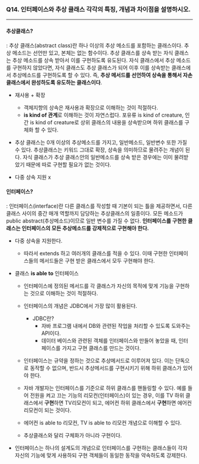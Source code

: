 ### Q14. 인터페이스와 추상 클래스 각각의 특징, 개념과 차이점을 설명하시오.

------



#### 추상클래스?

: 추상 클래스(abstract class)란 하나 이상의 추상 메소드를 포함하는 클래스이다. 추상 메소드는 선언만 있고, 본체는 없는 함수이다. 추상 클래스를 상속 받는 자식 클래스는 추상 메소드를 상속 받아서 이를 구현하도록 유도된다. 자식 클래스에서 추상 메소드를 구현하지 않았다면, 자식 클래스도 추상 클래스가 되어 이후 이를 상속받는 클래스에서 추상메소드를 구현하도록 할 수 있다. 즉, **추상 메서드를 선언하여 상속을 통해서 자손 클래스에서 완성하도록 유도하는 클래스이다**.

- 재사용 + 확장
  - 객체지향의 상속은 재사용과 확장으로 이해하는 것이 적절하다. 
  - **is kind of 관계**로 이해하는 것이 자연스럽다. 포유류 is kind of creature, 인간 is kind of creature로 상위 클래스의 내용을 상속받으며 하위 클래스를 구체화 할 수 있다. 

- 추상 클래스는 0개 이상의 추상메소드를 가지고, 일반메소드, 일반변수 또한 가질 수 있다. 추상클래스는 키워드 그대로 확장, 상속을 의미하므로 물려주는 개념이 된다. 자식 클래스가 추상 클래스안의 일반메소드를 상속 받은 경우에는 이미 물려받았기 때문에 따로 구현할 필요가 없는 것이다.  
- 다중 상속 지원 x



#### 인터페이스?

: 인터페이스(interface)란 다른 클래스를 작성할 때 기본이 되는 틀을 제공하면서, 다른 클래스 사이의 중간 매개 역할까지 담당하는 추상클래스의 일종이다. 모든 메소드가 public abstract(추상메소드)이므로 일반 변수를 가질 수 없다.  **인터페이스를 구현한 클래스는 인터페이스의 모든 추상메소드를 강제적으로 구현해야 한다.**  

- 다중 상속을 지원한다. 
  - 따라서 extends 하고 여러개의 클래스를 적을 수 있다. 이때 구현한 인터페이스들의 메서드들은 구현 받은 클래스에서 모두 구현해야 한다. 

- 클래스 **is able to** 인터페이스

  - 인터페이스에 정의된 메서드를 각 클래스가 자신의 목적에 맞게 기능을 구현하는 것으로 이해하는 것이 적절하다. 
  - 인터페이스의 개념은 JDBC에서 가장 많이 활용된다. 
    - JDBC란? 
      - 자바 프로그램 내에서 DB와 관련된 작업을 처리할 수 있도록 도와주는 API이다. 
      - 데이터 베이스와 관련된 객체를 인터페이스와 만들어 놓았을 때, 인터페이스를 가지고 구현 클래스를 만드는 것이다. 

  - 인터페이스는 규약을 정하는 것으로 추상메서드로 이루어져 있다. 이는 단독으로 동작할 수 없으며, 반드시 추상메서드를 구현시키기 위해 하위 클래스가 있어야 한다. 

  - 자바 개발자는 인터페이스를 기준으로 하위 클래스를 핸들링할 수 있다. 예를 들어 전원을 켜고 끄는 기능의 리모컨(인터페이스)이 있는 경우, 이를 TV 하위 클래스에서 **구현**하면 TV리모컨이 되고, 에어컨 하위 클래스에서 **구현**하면 에어컨 리모컨이 되는 것이다. 

  - 에어컨 is able to 리모컨, TV is able to 리모컨 개념으로 이해할 수 있다. 

  - 추상클래스와 달리 구체화가 아니라 구현이다. 

- 인터페이스는 하나의 설계도의 개념으로 인터페이스를 구현하는 클래스들이 각자 자신의 기능에 맞게 사용하되 구현 객체들이 동일한 동작을 약속하도록 강제한다. 

  



